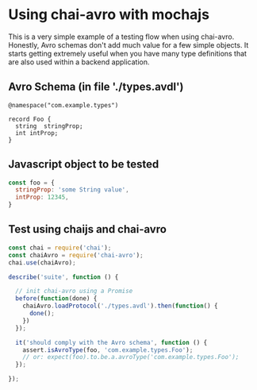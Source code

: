 # Using chai-avro with mochajs

This is a very simple example of a testing flow when using
chai-avro. Honestly, Avro schemas don't add much value for a few
simple objects. It starts getting extremely useful when you have
many type definitions that are also used within a backend
application.

## Avro Schema (in file './types.avdl')

    @namespace("com.example.types")

    record Foo {
      string  stringProp;
      int intProp;
    }

## Javascript object to be tested

```javascript
const foo = {
  stringProp: 'some String value',
  intProp: 12345,
}
```

## Test using chaijs and chai-avro

```javascript
const chai = require('chai');
const chaiAvro = require('chai-avro');
chai.use(chaiAvro);

describe('suite', function () {

  // init chai-avro using a Promise
  before(function(done) {
    chaiAvro.loadProtocol('./types.avdl').then(function() {
      done();
    })
  });

  it('should comply with the Avro schema', function () {
    assert.isAvroType(foo, 'com.example.types.Foo');
    // or: expect(foo).to.be.a.avroType('com.example.types.Foo');
  });

});
```
